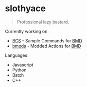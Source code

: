 # slothyace
> Professional lazy bastard.

Currently working on:
- [BCS](https://github.com/slothyace/BCS) - Sample Commands for [BMD](https://store.steampowered.com/app/2592170/Bot_Maker_For_Discord/)
- [bmods](https://github.com/RatWasHere/bmods) - Modded Actions for [BMD](https://store.steampowered.com/app/2592170/Bot_Maker_For_Discord/)

Languages:
- Javascript
- Python
- Batch
- C++

<!--
**slothyace/slothyace** is a ✨ _special_ ✨ repository because its `README.md` (this file) appears on your GitHub profile.

Here are some ideas to get you started:

- 🔭 I’m currently working on ...
- 🌱 I’m currently learning ...
- 👯 I’m looking to collaborate on ...
- 🤔 I’m looking for help with ...
- 💬 Ask me about ...
- 📫 How to reach me: ...
- 😄 Pronouns: ...
- ⚡ Fun fact: ...
-->
